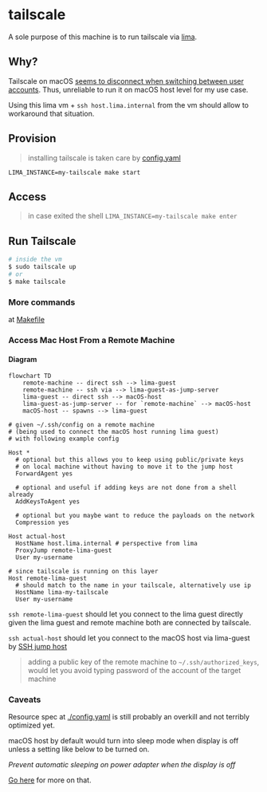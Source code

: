# tailscale

A sole purpose of this machine is to run tailscale via [lima](../).

## Why?

Tailscale on macOS [seems to disconnect when switching between user accounts](https://github.com/tailscale/tailscale/issues/594).
Thus, unreliable to run it on macOS host level for my use case.

Using this lima vm + `ssh host.lima.internal` from the vm should allow to workaround that situation.

## Provision

> installing tailscale is taken care by [config.yaml](./config.yaml)

`LIMA_INSTANCE=my-tailscale make start`

## Access
> in case exited the shell
`LIMA_INSTANCE=my-tailscale make enter`

## Run Tailscale

```bash
# inside the vm
$ sudo tailscale up
# or
$ make tailscale
```

### More commands
at [Makefile](./Makefile)


### Access Mac Host From a Remote Machine

#### Diagram
```mermaid
flowchart TD
    remote-machine -- direct ssh --> lima-guest
    remote-machine -- ssh via --> lima-guest-as-jump-server
    lima-guest -- direct ssh --> macOS-host
    lima-guest-as-jump-server -- for `remote-machine` --> macOS-host
    macOS-host -- spawns --> lima-guest
```

```ssh-config
# given ~/.ssh/config on a remote machine
# (being used to connect the macOS host running lima guest)
# with following example config

Host *
  # optional but this allows you to keep using public/private keys
  # on local machine without having to move it to the jump host
  ForwardAgent yes

  # optional and useful if adding keys are not done from a shell already
  AddKeysToAgent yes

  # optional but you maybe want to reduce the payloads on the network
  Compression yes

Host actual-host
  HostName host.lima.internal # perspective from lima
  ProxyJump remote-lima-guest
  User my-username

# since tailscale is running on this layer
Host remote-lima-guest
  # should match to the name in your tailscale, alternatively use ip
  HostName lima-my-tailscale
  User my-username
```

`ssh remote-lima-guest` should let you connect to the lima guest directly given the lima guest and remote machine both are connected by tailscale.

`ssh actual-host` should let you connect to the macOS host via lima-guest by [SSH jump host](https://wiki.gentoo.org/wiki/SSH_jump_host)

> adding a public key of the remote machine to `~/.ssh/authorized_keys`, would let you avoid typing password of the account of the target machine

### Caveats
Resource spec at [./config.yaml](./config.yaml) is still probably an overkill and not terribly optimized yet.

macOS host by default would turn into sleep mode when display is off unless a setting like below to be turned on.

_Prevent automatic sleeping on power adapter when the display is off_

[Go here](https://gist.github.com/ryuheechul/3918366306f6b7f02c250dcb0cbee4ec#prevent-ssh-disconnection) for more on that.
